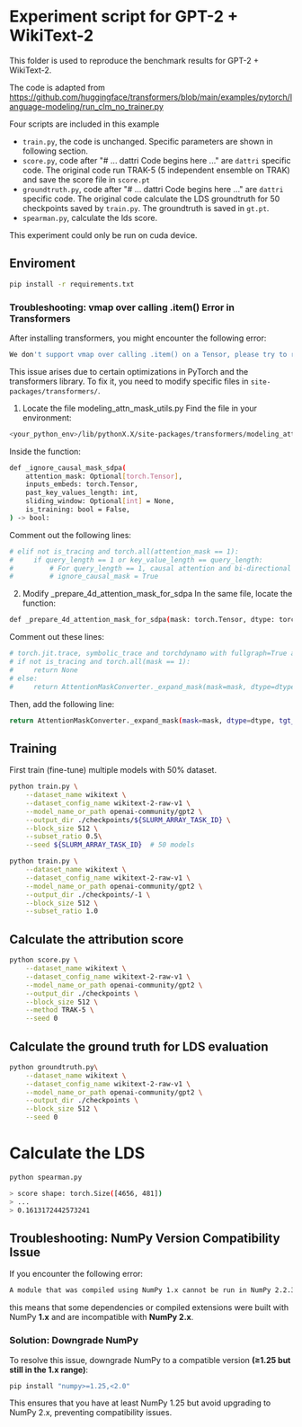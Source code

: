 # Experiment script for GPT-2 + WikiText-2

This folder is used to reproduce the benchmark results for GPT-2 + WikiText-2.

The code is adapted from
https://github.com/huggingface/transformers/blob/main/examples/pytorch/language-modeling/run_clm_no_trainer.py

Four scripts are included in this example
- `train.py`, the code is unchanged. Specific parameters are shown in following section.
- `score.py`, code after "# ... dattri Code begins here ..." are `dattri` specific code. The original code run TRAK-5 (5 independent ensemble on TRAK) and save the score file in `score.pt`
- `groundtruth.py`, code after "# ... dattri Code begins here ..." are `dattri` specific code. The original code calculate the LDS groundtruth for 50 checkpoints saved by `train.py`. The groundtruth is saved in `gt.pt`.
- `spearman.py`, calculate the lds score.

This experiment could only be run on cuda device.

## Enviroment

```bash
pip install -r requirements.txt
```

### Troubleshooting: vmap over calling .item() Error in Transformers
After installing transformers, you might encounter the following error:
```bash
We don't support vmap over calling .item() on a Tensor, please try to rewrite what you're doing with other operations.
```
This issue arises due to certain optimizations in PyTorch and the transformers library. To fix it, you need to modify specific files in `site-packages/transformers/`.

1. Locate the file modeling_attn_mask_utils.py
Find the file in your environment:
```bash
<your_python_env>/lib/pythonX.X/site-packages/transformers/modeling_attn_mask_utils.py
```
Inside the function:
```bash
def _ignore_causal_mask_sdpa(
    attention_mask: Optional[torch.Tensor],
    inputs_embeds: torch.Tensor,
    past_key_values_length: int,
    sliding_window: Optional[int] = None,
    is_training: bool = False,
) -> bool:
```
Comment out the following lines:
```bash
# elif not is_tracing and torch.all(attention_mask == 1):
#     if query_length == 1 or key_value_length == query_length:
#         # For query_length == 1, causal attention and bi-directional attention are the same.
#         # ignore_causal_mask = True
```

2. Modify _prepare_4d_attention_mask_for_sdpa
In the same file, locate the function:
```bash
def _prepare_4d_attention_mask_for_sdpa(mask: torch.Tensor, dtype: torch.dtype, tgt_len: Optional[int] = None):
```
Comment out these lines:
```bash
# torch.jit.trace, symbolic_trace and torchdynamo with fullgraph=True are unable to capture data-dependent controlflows.
# if not is_tracing and torch.all(mask == 1):
#     return None
# else:
#     return AttentionMaskConverter._expand_mask(mask=mask, dtype=dtype, tgt_len=tgt_len)
```
Then, add the following line:
```bash
return AttentionMaskConverter._expand_mask(mask=mask, dtype=dtype, tgt_len=tgt_len)
```

## Training

First train (fine-tune) multiple models with 50% dataset.

```bash
python train.py \
    --dataset_name wikitext \
    --dataset_config_name wikitext-2-raw-v1 \
    --model_name_or_path openai-community/gpt2 \
    --output_dir ./checkpoints/${SLURM_ARRAY_TASK_ID} \
    --block_size 512 \
    --subset_ratio 0.5\
    --seed ${SLURM_ARRAY_TASK_ID}  # 50 models
```

```bash
python train.py \
    --dataset_name wikitext \
    --dataset_config_name wikitext-2-raw-v1 \
    --model_name_or_path openai-community/gpt2 \
    --output_dir ./checkpoints/-1 \
    --block_size 512 \
    --subset_ratio 1.0
```

## Calculate the attribution score

```bash
python score.py \
    --dataset_name wikitext \
    --dataset_config_name wikitext-2-raw-v1 \
    --model_name_or_path openai-community/gpt2 \
    --output_dir ./checkpoints \
    --block_size 512 \
    --method TRAK-5 \
    --seed 0
```

## Calculate the ground truth for LDS evaluation

```bash
python groundtruth.py\
    --dataset_name wikitext \
    --dataset_config_name wikitext-2-raw-v1 \
    --model_name_or_path openai-community/gpt2 \
    --output_dir ./checkpoints \
    --block_size 512 \
    --seed 0
```


# Calculate the LDS

```bash
python spearman.py
```

```bash
> score shape: torch.Size([4656, 481])
> ...
> 0.1613172442573241
```

## Troubleshooting: NumPy Version Compatibility Issue

If you encounter the following error:

```bash
A module that was compiled using NumPy 1.x cannot be run in NumPy 2.2.3
```

this means that some dependencies or compiled extensions were built with NumPy **1.x** and are incompatible with **NumPy 2.x**.

### Solution: Downgrade NumPy

To resolve this issue, downgrade NumPy to a compatible version **(≥1.25 but still in the 1.x range)**:

```bash
pip install "numpy>=1.25,<2.0"
```

This ensures that you have at least NumPy 1.25 but avoid upgrading to NumPy 2.x, preventing compatibility issues.
